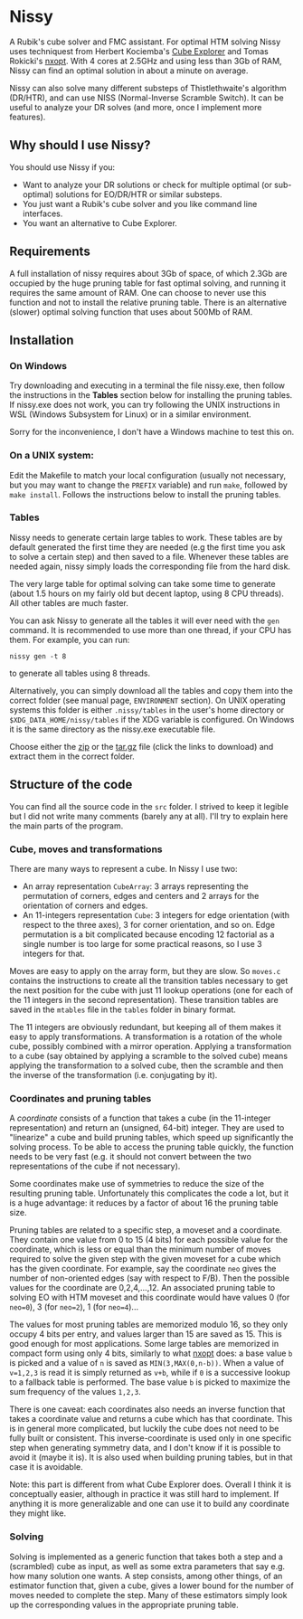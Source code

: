 # Nissy

A Rubik's cube solver and FMC assistant.
For optimal HTM solving Nissy uses techniquest from Herbert Kociemba's
[Cube Explorer](http://kociemba.org/cube.htm) and Tomas Rokicki's
[nxopt](https://github.com/rokicki/cube20src/blob/master/nxopt.md).
With 4 cores at 2.5GHz and using less than 3Gb of RAM, Nissy can find an
optimal solution in about a minute on average.

Nissy can also solve many different substeps of Thistlethwaite's algorithm
(DR/HTR), and can use NISS (Normal-Inverse Scramble Switch).
It can be useful to analyze your DR solves (and more, once I implement more features).

## Why should I use Nissy?

You should use Nissy if you:
* Want to analyze your DR solutions or check for multiple optimal (or sub-optimal)
solutions for EO/DR/HTR or similar substeps.
* You just want a Rubik's cube solver and you like command line interfaces.
* You want an alternative to Cube Explorer.

## Requirements

A full installation of nissy requires about 3Gb of space,
of which 2.3Gb are occupied by the huge pruning table for fast optimal solving,
and running it requires the same amount of RAM.
One can choose to never use this function and not to install the relative
pruning table. There is an alternative (slower)
optimal solving function that uses about 500Mb of RAM.

## Installation

### On Windows

Try downloading and executing in a terminal the file nissy.exe, then
follow the instructions in the **Tables** section below for
installing the pruning tables.
If nissy.exe does not work, you can try following the UNIX instructions
in WSL (Windows Subsystem for Linux) or in a similar environment.

Sorry for the inconvenience, I don't have a Windows machine to test this on.

### On a UNIX system:

Edit the Makefile to match your local configuration (usually not necessary, but you
may want to change the `PREFIX` variable) and run `make`, followed by `make install`.
Follows the instructions below to install the pruning tables.

### Tables
Nissy needs to generate certain large tables to work. These tables are by default
generated the first time they are needed (e.g the first time you ask to solve a
certain step) and then saved to a file. Whenever these tables are needed again,
nissy simply loads the corresponding file from the hard disk.

The very large table for optimal solving can take some time to generate
(about 1.5 hours on my fairly old but decent laptop, using 8 CPU threads).
All other tables are much faster.

You can ask Nissy to generate all the tables it will ever need with the `gen`
command. It is recommended to use more than one thread, if your CPU has them.
For example, you can run:

```
nissy gen -t 8
```

to generate all tables using 8 threads.

Alternatively, you can simply download all the tables and copy them into the
correct folder (see manual page, `ENVIRONMENT` section). On UNIX operating
systems this folder is either `.nissy/tables` in the user's home directory or
`$XDG_DATA_HOME/nissy/tables` if the XDG variable is configured. On Windows
it is the same directory as the nissy.exe executable file.

Choose either the
[zip](https://math.uni.lu/tronto/nissy/nissy-tables-2.0.zip)
or the
[tar.gz](https://math.uni.lu/tronto/nissy/nissy-tables-2.0.tar.gz)
file (click the links to download) and
extract them in the correct folder.

## Structure of the code

You can find all the source code in the `src` folder.
I strived to keep it legible but I did not write many comments (barely any at all).
I'll try to explain here the main parts of the program.

### Cube, moves and transformations

There are many ways to represent a cube. In Nissy I use two:
* An array representation `CubeArray`: 3 arrays representing the permutation
of corners, edges and centers and 2 arrays for the orientation of corners and edges.
* An 11-integers representation `Cube`: 3 integers for edge orientation (with respect
to the three axes), 3 for corner orientation, and so on. Edge permutation is a bit
complicated because encoding 12 factorial as a single number is too large for some
practical reasons, so I use 3 integers for that.

Moves are easy to apply on the array form, but they are slow. So `moves.c`
contains the instructions to create all the transition tables necessary
to get the next position for the cube with just 11 lookup operations
(one for each of the 11 integers in the second representation).
These transition tables are saved in the `mtables` file in the
`tables` folder in binary format.

The 11 integers are obviously redundant, but keeping all of them makes it easy
to apply transformations. A transformation is a rotation of the whole cube, possibly
combined with a mirror operation. Applying a transformation to a cube (say obtained
by applying a scramble to the solved cube) means applying the transformation to a
solved cube, then the scramble and then the inverse of the transformation
(i.e. conjugating by it).

### Coordinates and pruning tables

A *coordinate* consists of a function that takes a cube (in the 11-integer
representation) and return an (unsigned, 64-bit) integer. They are used
to "linearize" a cube and build pruning tables, which speed up significantly the
solving process. To be able to access the pruning table quickly, the function
needs to be very fast (e.g. it should not convert between the two representations
of the cube if not necessary).

Some coordinates make use of symmetries to reduce the size of the resulting
pruning table. Unfortunately this complicates the code a lot, but it is a huge
advantage: it reduces by a factor of about 16 the pruning table size.

Pruning tables are related to a specific step, a moveset and a coordinate. They
contain one value from 0 to 15 (4 bits) for each possible value for the coordinate,
which is less or equal than the minimum number of moves required to solve the
given step with the given moveset for a cube which has the given coordinate. For example,
say the coordinate `neo` gives the number of non-oriented edges (say with respect to
F/B). Then the possible values for the coordinate are 0,2,4,...,12. An associated
pruning table to solving EO with HTM moveset and this coordinate would have values 0
(for `neo=0`), 3 (for `neo=2`), 1 (for `neo=4`)...

The values for most pruning tables are memorized modulo 16, so they only occupy
4 bits per entry, and values larger than 15 are saved as 15. This is good enough
for most applications.
Some large tables are memorized in compact form using only 4 bits, similarly
to what [nxopt](https://github.com/rokicki/cube20src/blob/master/nxopt.md) does:
a base value `b` is picked and a value of `n` is saved as `MIN(3,MAX(0,n-b))`.
When a value of `v=1,2,3` is read it is simply returned as `v+b`, while if
`0` is a successive lookup to a fallback table is performed. The base value `b`
is picked to maximize the sum frequency of the values `1,2,3`.

There is one caveat: each coordinates also needs an inverse function that takes a
coordinate value and returns a cube which has that coordinate. This is in general
more complicated, but luckily the cube does not need to be fully built or consistent.
This inverse-coordinate is used only in one specific step when generating symmetry
data, and I don't know if it is possible to avoid it (maybe it is). It is also used
when building pruning tables, but in that case it is avoidable.

Note: this part is different from what Cube Explorer does. Overall I think it is
conceptually easier, although in practice it was still hard to implement.
If anything it is more generalizable and one can use it to build any coordinate
they might like.

### Solving

Solving is implemented as a generic function that takes both a step and
a (scrambled) cube as input, as well as some extra parameters that say e.g.
how many solution one wants. A step consists, among other things, of
an estimator function that, given a cube, gives a lower bound for the number
of moves needed to complete the step. Many of these estimators simply
look up the corresponding values in the appropriate pruning table.

